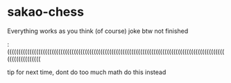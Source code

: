# sakao-chess

Everything works as you think (of course)
joke btw
not finished

:(((((((((((((((((((((((((((((((((((((((((((((((((((((((((((((((((((((((((((((((((((((((((((((((((((((((((((((((((

tip for next time, dont do too much math do this instead
